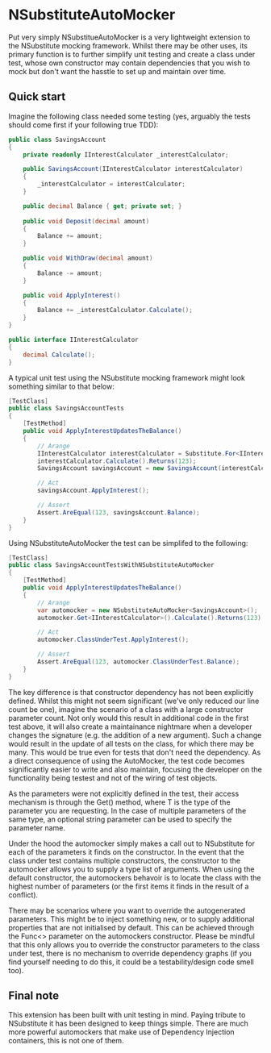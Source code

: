 NSubstituteAutoMocker
=====================

Put very simply NSubstitueAutoMocker is a very lightweight extension to the NSubstitute mocking framework.  Whilst there may be other uses, its primary function is to further simplify unit testing and create a class under test, whose own constructor may contain dependencies that you wish to mock but don't want the hasstle to set up and maintain over time.

Quick start
-----------

Imagine the following class needed some testing (yes, arguably the tests should come first if your following true TDD):

```csharp
public class SavingsAccount
{
    private readonly IInterestCalculator _interestCalculator;

    public SavingsAccount(IInterestCalculator interestCalculator)
    {
        _interestCalculator = interestCalculator;
    }

    public decimal Balance { get; private set; }
    
    public void Deposit(decimal amount)
    {
        Balance += amount;
    }

    public void WithDraw(decimal amount)
    {
        Balance -= amount;
    }

    public void ApplyInterest()
    {
        Balance += _interestCalculator.Calculate();
    }
}

public interface IInterestCalculator
{
    decimal Calculate();
}
```

A typical unit test using the NSubstitute mocking framework might look something similar to that below:
```csharp
[TestClass]
public class SavingsAccountTests
{
    [TestMethod]
    public void ApplyInterestUpdatesTheBalance()
    {
        // Arange
        IInterestCalculator interestCalculator = Substitute.For<IInterestCalculator>();
        interestCalculator.Calculate().Returns(123);
        SavingsAccount savingsAccount = new SavingsAccount(interestCalculator);

        // Act
        savingsAccount.ApplyInterest();

        // Assert
        Assert.AreEqual(123, savingsAccount.Balance);
    }
}
```

Using NSubstituteAutoMocker the test can be simplifed to the following:
```csharp
[TestClass]
public class SavingsAccountTestsWithNSubstituteAutoMocker
{
    [TestMethod]
    public void ApplyInterestUpdatesTheBalance()
    {
        // Arange
        var automocker = new NSubstituteAutoMocker<SavingsAccount>();
        automocker.Get<IInterestCalculator>().Calculate().Returns(123);

        // Act
        automocker.ClassUnderTest.ApplyInterest();

        // Assert
        Assert.AreEqual(123, automocker.ClassUnderTest.Balance);
    }
}
```
The key difference is that constructor dependency has not been explicitly defined.  Whilst this might not seem significant (we've only reduced our line count be one), imagine the scenario of a class with a large constructor parameter count.  Not only would this result in additional code in the first test above, it will also create a maintainance nightmare when a developer changes the signature (e.g. the addition of a new argument).  Such a change would result in the update of all tests on the class, for which there may be many.  This would be true even for tests that don't need the dependency.  As a direct consequence of using the AutoMocker, the test code becomes significantly easier to write and also maintain, focusing the developer on the functionality being testest and not of the wiring of test objects.

As the parameters were not explicitly defined in the test, their access mechanism is through the Get<T>() method, where T is the type of the parameter you are requesting.  In the case of multiple parameters of the same type, an optional string parameter can be used to specify the parameter name.

Under the hood the automocker simply makes a call out to NSubstitute for each of the parameters it finds on the constructor.  In the event that the class under test contains multiple constructors, the constructor to the automocker allows you to supply a type list of arguments.  When using the default constructor, the automockers behavoir is to locate the class with the highest number of parameters (or the first items it finds in the result of a conflict).

There may be scenarios where you want to override the autogenerated parameters.  This might be to inject something new, or to supply additional properties that are not initialised by default.  This can be achieved through the Func<> parameter on the automockers constructor.  Please be mindful that this only allows you to override the constructor parameters to the class under test, there is no mechanism to override dependency graphs (if you find yourself needing to do this, it could be a testability/design code smell too).


Final note
----------

This extension has been built with unit testing in mind.  Paying tribute to NSubstitute it has been designed to keep things simple.  There are much more powerful automockers that make use of Dependency Injection containers, this is not one of them.
